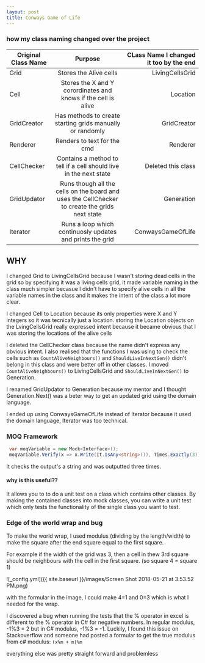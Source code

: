 ```yaml
---
layout: post
title: Conways Game of Life 
---
```


### how my class naming changed over the project

| Original Class Name | Purpose | CLass Name I changed it too by the end|
| ------------- |:-------------:| -----:|
| Grid   | Stores the Alive cells | LivingCellsGrid |
| Cell | Stores the X and Y corordinates and knows if the cell is alive | Location |
| GridCreator | Has methods to create starting grids manually or randomly | GridCreator |
| Renderer| Renders to text for the cmd | Renderer |
| CellChecker | Contains a method to tell if a cell should live in the next state | Deleted this class |
| GridUpdator | Runs though all the cells on the board and uses the CellChecker to create the grids next state | Generation |
| Iterator | Runs a loop which continuosly updates and prints the grid | ConwaysGameOfLife|


## WHY
I changed Grid to LivingCellsGrid because I wasn't storing dead cells in the grid so by specifying it was a living cells grid, it made variable naming in the class much simpler becasue I didn't have to specify alive cells in all the variable names in the class and it makes the intent of the class a lot more clear.



I changed Cell to Location because its only properties were X and Y integers so it was tecnically just a location.  storing the Location objects on the LvingCellsGrid really expressed intent because it became obvious that I was storing the locations of the alive cells



I deleted the CellChecker class because the name didn't express any obvious intent.  I also realised that the functions I was using to check the cells such as `CountAliveNeighbours()` and `ShouldLiveInNextGen()` didn't belong in this class and were better off in other classes.  I moved `CountAliveNeighbours()` to LivingCellsGrid and `ShouldLiveInNextGen()` to Generation.



I renamed GridUpdator to Generation because my mentor and I thought Generation.Next() was a beter way to get an updated grid using the domain language.



I ended up using ConwaysGameOfLife instead of Iterator because it used the domain language, Iterator was too technical.

### MOQ Framework
```csharp
 var moqVariable = new Mock<Interface>();
 moqVariable.Verify(x => x.Write(It.IsAny<string>()), Times.Exactly(3));
 ```
  
  It checks the output's a string and was outputted three times.
  
#### why is this useful??
It allows you to to do a unit test on a class which contains other classes.  By making the contained classes into mock classes, you can write a unit test which only tests the functionality of the single class you want to test.

### Edge of the world wrap and bug
To make the world wrap, I used modulus (dividing by the length/width) to make the square after the end square equal to the first square.

For example if the width of the grid was 3, then a cell in thew 3rd square should be neighbours with the cell in the first square. (so square 4 = square 1)

![_config.yml]({{ site.baseurl }}/images/Screen Shot 2018-05-21 at 3.53.52 PM.png)

with the formular in the image, I could make 4=1 and 0=3 which is what I needed for the wrap.

I discovered a bug when running the tests that the % operator in excel is different to the % operator in C# for negative numbers.  In regular modulus, -1%3 = 2 but in C# modulus, -1%3 = -1.  Luckily, I found this issue on Stackoverflow and someone had posted a formular to get the true modulus from c# modulus: `(x%m + m)%m`

everything else was pretty straight forward and problemless
